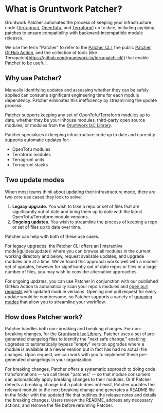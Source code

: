 # What is Gruntwork Patcher?

Gruntwork Patcher automates the process of keeping your infrastructure code ([Terragrunt](https://terragrunt.gruntwork.io/), [OpenTofu](https://opentofu.org/), and [Terraform](https://terraform.io)) up to date, including applying patches to ensure compatibility with backward-incompatible module releases.

We use the term "Patcher" to refer to the [Patcher CLI](https://github.com/gruntwork-io/patcher-cli), the public [Patcher GitHub Action](https://github.com/gruntwork-io/patcher-action), and the collection of tools (like Terrapatch[https://github.com/gruntwork-io/terrapatch-cli]) that enable Patcher to be useful.

## Why use Patcher?

Manually identifying updates and assessing whether they can be safely applied can consume significant engineering time for each module dependency. Patcher eliminates this inefficiency by streamlining the update process.

Patcher supports keeping any set of OpenTofu/Terraform modules up to date, whether they be your inhouse modules, third-party open source modules, or modules from the [Gruntwork IaC Library](library/concepts/overview).

Patcher specializes in keeping infrastructure code up to date and currently supports automatic updates for:

- OpenTofu modules
- Terraform modules
- Terragrunt units
- Terragrunt stacks

## Two update modes

When most teams think about updating their infrastructure mode, there are two core use cases they look to solve:

1. **Legacy upgrade.** You wish to take a repo or set of files that are significantly out of date and bring them up to date with the latest OpenTofu/Terraform module versions.
2. **Ongoing updates.** You wish to streamline the process of keeping a repo or set of files up to date over time.

Patcher can help with both of these use cases.

For legacy upgrades, the Patcher CLI offers an [interactive mode[(guides/update)] where you can browse all modules in the current working directory and below, request available updates, and upgrade modules one at a time. We've found this approach works well with a modest set of updates, however for significantly out of date repos or files or a large number of files, you may wish to consider alternative approaches.

For ongoing updates, you can use Patcher in conjunction with our published GitHub Action to automatically scan your repo's modules and [open pull requests](guides/ongoing-updates) with updated module versions. Opening one pull request for every update would be cumbersome, so Patcher supports a variety of [grouping modes](/concepts/grouping) that allow you to streamline your workflow.

## How does Patcher work?

Patcher handles both non-breaking and breaking changes. For non-breaking changes, for the [Gruntwork Iac Library](library/concepts/overview), Patcher uses a set of pre-generated changelog files to identify the "next safe change," enabling upgrades to automatically bypass "empty" version upgrades where a module is available at a newer version but in fact has had no actual file changes. Upon request, we can work with you to implement these pre-generated changelogs in your organization.

For breaking changes, Patcher offers a systematic approach to doing code transformations -- we call these "patches" -- so that module consumers can automatically apply breaking changes to their modules. Or if Patcher detects a breaking change but a patch does not exist, Patcher updates the relevant module to the next breaking change and generates a README file in the folder with the updated file that outlines the release notes and details the breaking changes. Users review the README, address any necessary actions, and remove the file before rerunning Patcher.